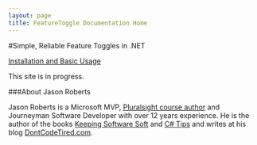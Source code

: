 ```yaml
---
layout: page
title: FeatureToggle Documentation Home
---
```


#Simple, Reliable Feature Toggles in .NET

[Installation and Basic Usage](pages/usage.html)


This site is in progress.

###About Jason Roberts

Jason Roberts is a Microsoft MVP, [Pluralsight course author](http://pluralsight.com/training/Authors/Details/jason-roberts) and Journeyman Software Developer with over 12 years experience. He is the author of the books [Keeping Software Soft](http://KeepingSoftwareSoft.com) and [C# Tips](http://bit.ly/sharpbook) and writes at his blog [DontCodeTired.com](http://dontcodetired.com). 

